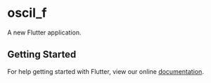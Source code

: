 # oscil_f

A new Flutter application.

## Getting Started

For help getting started with Flutter, view our online
[documentation](https://flutter.io/).
